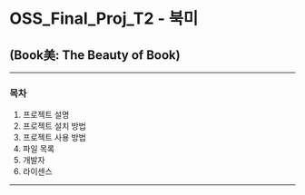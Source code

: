# OSS_Final_Proj_T2 - 북미
## (Book美: The Beauty of Book)
--------------
### 목차
1. 프로젝트 설명
2. 프로젝트 설치 방법
3. 프로젝트 사용 방법
4. 파일 목록
5. 개발자
6. 라이센스
--------------
